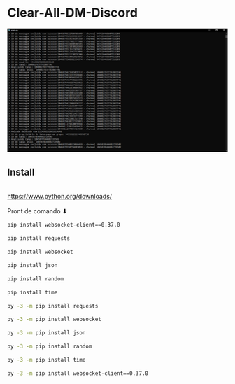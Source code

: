 # Clear-All-DM-Discord

![](/temp/preview.png)

## Install
<br>https://www.python.org/downloads/</br>
<br>Pront de comando ⬇</br>

```bash
pip install websocket-client==0.37.0
```
```bash
pip install requests
```
```bash
pip install websocket
```
```bash
pip install json
```
```bash
pip install random
```
```bash
pip install time
```

```bash
py -3 -m pip install requests
```
```bash
py -3 -m pip install websocket
```

```bash
py -3 -m pip install json
```
```bash
py -3 -m pip install random
```

```bash
py -3 -m pip install time
```

```bash
py -3 -m pip install websocket-client==0.37.0
```

